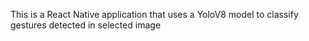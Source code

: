 This is a React Native application that uses a YoloV8 model to classify gestures detected in selected image
